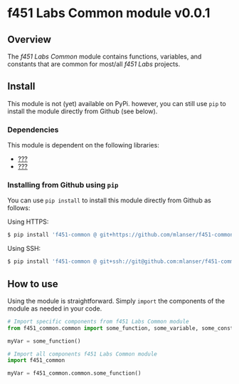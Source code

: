 # f451 Labs Common module v0.0.1

## Overview

The *f451 Labs Common* module contains functions, variables, and constants that are common for
most/all *f451 Labs* projects.

## Install

This module is not (yet) available on PyPi. however, you can still use `pip` to install the module directly from Github (see below).

### Dependencies

This module is dependent on the following libraries:

- [???](https://example.com)
- [???](https://example.com)

### Installing from Github using `pip`

You can use `pip install` to install this module directly from Github as follows:

Using HTTPS:

```bash
$ pip install 'f451-common @ git+https://github.com/mlanser/f451-common.git'
```

Using SSH:

```bash
$ pip install 'f451-common @ git+ssh://git@github.com:mlanser/f451-common.git'
```

## How to use

Using the module is straightforward. Simply `import` the components of the module as needed in your code.

```Python
# Import specific components from f451 Labs Common module
from f451_common.common import some_function, some_variable, some_constant

myVar = some_function()

# Import all components f451 Labs Common module
import f451_common

myVar = f451_common.common.some_function()
```

